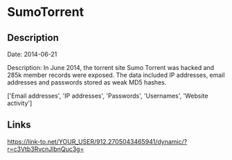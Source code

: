 # SumoTorrent

## Description

Date: 2014-06-21

Description:
In June 2014, the torrent site Sumo Torrent was hacked and 285k member records were exposed. The data included IP addresses, email addresses and passwords stored as weak MD5 hashes.


['Email addresses', 'IP addresses', 'Passwords', 'Usernames', 'Website activity']

## Links

https://link-to.net/YOUR_USER/912.2705043465941/dynamic/?r=c3Vtb3RvcnJlbnQuc3g=